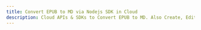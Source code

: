 ---title: Convert EPUB to MD via Nodejs SDK in Clouddescription: Cloud APIs & SDKs to Convert EPUB to MD. Also Create, Edit & Render Microsoft Word & OpenOffice documents in the Cloud.---